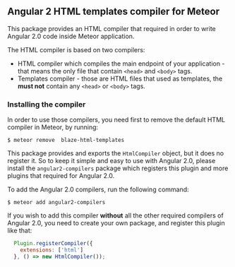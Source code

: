 ## Angular 2 HTML templates compiler for Meteor

This package provides an HTML compiler that required in order to write Angular 2.0 code inside Meteor application.

The HTML compiler is based on two compilers:
* HTML compiler which compiles the main endpoint of your application - that means the only file that contain `<head>` and `<body>` tags.
* Templates compiler - those are HTML files that used as templates, the **must not** contain any `<head>` or `<body>` tags.

### Installing the compiler

In order to use those compilers, you need first to remove the default HTML compiler in Meteor, by running:
```
$ meteor remove  blaze-html-templates
```

This package provides and exports the `HtmlCompiler` object, but it does no register it. 
So to keep it simple and easy to use with Angular 2.0, please install the `angular2-compilers` package which registers this plugin and more plugins that required for Angular 2.0.

To add the Angular 2.0 compilers, run the following command:
```
$ meteor add angular2-compilers
```

If you wish to add this compiler **without** all the other required compilers of Angular 2.0, you need to create your own package, and register this plugin like that:
```js
  Plugin.registerCompiler({
    extensions: ['html']
  }, () => new HtmlCompiler());
```
